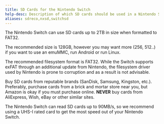 ```yaml
---
title: SD Cards for the Nintendo Switch
help-desc: Description of which SD cards should be used in a Nintendo Switch family console
aliases: sdreco,nxsd,switchsd
---
```


The Nintendo Switch can use SD cards up to 2TB in size when formatted to FAT32.

The recommended size is 128GB, however you may want more (256, 512..) if you want to use an emuMMC, run Android or run Linux.

The recommended filesystem format is FAT32. While the Switch supports exFAT through an additional update from Nintendo, the filesystem driver used by Nintendo is prone to corruption and as a result is not advisable.

Buy SD cards from reputable brands (SanDisk, Samsung, Kingston, etc.). Preferably, purchase cards from a brick and mortar store near you, but Amazon is okay if you must purchase online. __**NEVER**__ buy cards from AliExpress, Wish, eBay or other similar sites.

The Nintendo Switch can read SD cards up to 90MB/s, so we recommend using a UHS-I rated card to get the most speed out of your Nintendo Switch.
